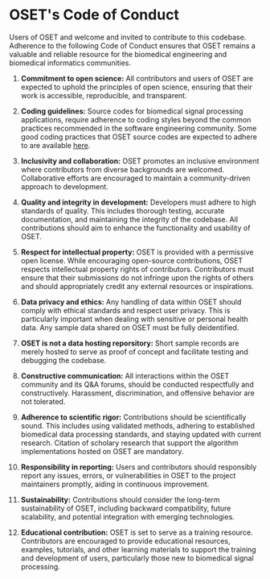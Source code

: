 # OSET's Code of Conduct

Users of OSET and welcome and invited to contribute to this codebase. Adherence to the following Code of Conduct ensures that OSET remains a valuable and reliable resource for the biomedical engineering and biomedical informatics communities.

1. **Commitment to open science:** All contributors and users of OSET are expected to uphold the principles of open science, ensuring that their work is accessible, reproducible, and transparent.

1. **Coding guidelines:** Source codes for biomedical signal processing applications, require adherence to coding styles beyond the common practices recommended in the software engineering community. Some good coding practices that OSET source codes are expected to adhere to are available [here](https://github.com/alphanumericslab/reusable-bsp-ml-coding).

1. **Inclusivity and collaboration:** OSET promotes an inclusive environment where contributors from diverse backgrounds are welcomed. Collaborative efforts are encouraged to maintain a community-driven approach to development.

1. **Quality and integrity in development:** Developers must adhere to high standards of quality. This includes thorough testing, accurate documentation, and maintaining the integrity of the codebase. All contributions should aim to enhance the functionality and usability of OSET.

1. **Respect for intellectual property:** OSET is provided with a permissive open license. While encouraging open-source contributions, OSET respects intellectual property rights of contributors. Contributors must ensure that their submissions do not infringe upon the rights of others and should appropriately credit any external resources or inspirations.

1. **Data privacy and ethics:** Any handling of data within OSET should comply with ethical standards and respect user privacy. This is particularly important when dealing with sensitive or personal health data. Any sample data shared on OSET must be fully deidentified.

1. **OSET is not a data hosting reporsitory:** Short sample records are merely hosted to serve as proof of concept and facilitate testing and debugging the codebase.

1. **Constructive communication:** All interactions within the OSET community and its Q&A forums, should be conducted respectfully and constructively. Harassment, discrimination, and offensive behavior are not tolerated.

1. **Adherence to scientific rigor:** Contributions should be scientifically sound. This includes using validated methods, adhering to established biomedical data processing standards, and staying updated with current research. Citation of scholary research that support the algorithm implementations hosted on OSET are mandatory. 

1. **Responsibility in reporting:** Users and contributors should responsibly report any issues, errors, or vulnerabilities in OSET to the project maintainers promptly, aiding in continuous improvement.

1. **Sustainability:** Contributions should consider the long-term sustainability of OSET, including backward compatibility, future scalability, and potential integration with emerging technologies.

1. **Educational contribution:** OSET is set to serve as a training resource. Contributors are encouraged to provide educational resources, examples, tutorials, and other learning materials to support the training and development of users, particularly those new to biomedical signal processing.
